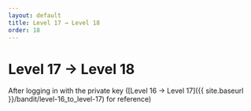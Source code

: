 ```yaml
---
layout: default
title: Level 17 → Level 18
order: 18
---
```


# Level 17 → Level 18
After logging in with the private key ([Level 16 → Level 17]({{ site.baseurl }}/bandit/level-16_to_level-17) for reference)